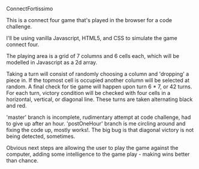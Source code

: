 ConnectFortissimo

This is a connect four game that's played in the browser for a code challenge.

I'll be using vanilla Javascript, HTML5, and CSS to simulate the game connect four.

The playing area is a grid of 7 columns and 6 cells each, which will be modelled in Javascript as a 2d array.

Taking a turn will consist of randomly choosing a column and 'dropping' a piece in.  If the topmost cell is occupied
another column will be selected at random.  A final check for tie game will happen upon turn 6 * 7, or 42 turns. For
each turn, victory condition will be checked with four cells in a horizontal, vertical, or diagonal line.  These turns
are taken alternating black and red.

'master' branch is incomplete, rudimentary attempt at code challenge, had to give up after an hour.
'postOneHour' branch is me circling around and fixing the code up, mostly works!.  The big bug is that diagonal
victory is not being detected, sometimes.

Obvious next steps are allowing the user to play the game against the computer, adding some intelligence to the game
play - making wins better than chance.